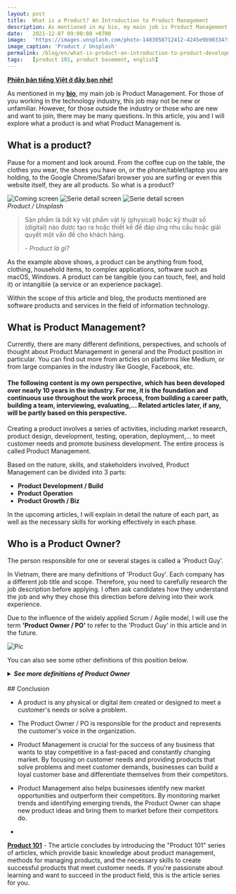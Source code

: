```yaml
---
layout: post
title:  What is a Product? An Introduction to Product Management 
description: As mentioned in my bio, my main job is Product Management. For those of you working in the technology industry, this job may not be new or unfamiliar. However, for those outside the industry or those who are new and want to join, there may be many questions. In this article, you and I will explore what a product is and what Product Management is.
date:   2021-12-07 09:00:00 +0700
image:  'https://images.unsplash.com/photo-1483058712412-4245e9b90334?ixlib=rb-4.0.3&ixid=MnwxMjA3fDB8MHxwaG90by1wYWdlfHx8fGVufDB8fHx8&auto=format&fit=crop&w=2670&q=80'
image_caption: 'Product / Unsplash'
permalink: /blog/en/what-is-product-an-introduction-to-product-development/
tags:   [product 101, product basement, english]
---
```


**[Phiên bản tiếng Việt ở đây bạn nhé!](/blog/product-la-gi-tong-quan-ve-quan-ly-san-pham/)**

As mentioned in my **[bio](/about-eng)**, my main job is Product Management. For those of you working in the technology industry, this job may not be new or unfamiliar. However, for those outside the industry or those who are new and want to join, there may be many questions. In this article, you and I will explore what a product is and what Product Management is.

## What is a product?

Pause for a moment and look around. From the coffee cup on the table, the clothes you wear, the shoes you have on, or the phone/tablet/laptop you are holding, to the Google Chrome/Safari browser you are surfing or even this website itself, they are all products. So what is a product?

<div class="gallery-box">
  <div class="gallery">
    <img src="https://images.unsplash.com/photo-1602143407151-7111542de6e8?ixlib=rb-4.0.3&ixid=MnwxMjA3fDB8MHxwaG90by1wYWdlfHx8fGVufDB8fHx8&auto=format&fit=crop&w=1287&q=80" loading="lazy" alt="Coming screen">
    <img src="https://images.unsplash.com/photo-1503602642458-232111445657?ixlib=rb-4.0.3&ixid=MnwxMjA3fDB8MHxwaG90by1wYWdlfHx8fGVufDB8fHx8&auto=format&fit=crop&w=1287&q=80" loading="lazy" alt="Serie detail screen">
    <img src="https://images.unsplash.com/photo-1583394838336-acd977736f90?ixlib=rb-4.0.3&ixid=MnwxMjA3fDB8MHxwaG90by1wYWdlfHx8fGVufDB8fHx8&auto=format&fit=crop&w=1284&q=80" loading="lazy" alt="Serie detail screen">
  </div>
  <em>Product / Unsplash</a></em>
</div>

> Sản phẩm là bất kỳ vật phẩm vật lý (physical) hoặc kỹ thuật số (digital) nào được tạo ra hoặc thiết kế để đáp ứng nhu cầu hoặc giải quyết một vấn đề cho khách hàng.
>
> <cite>- Product là gì?</cite>

As the example above shows, a product can be anything from food, clothing, household items, to complex applications, software such as macOS, Windows. A product can be tangible (you can touch, feel, and hold it) or intangible (a service or an experience package).

Within the scope of this article and blog, the products mentioned are software products and services in the field of information technology.

## What is Product Management?

Currently, there are many different definitions, perspectives, and schools of thought about Product Management in general and the Product position in particular. You can find out more from articles on platforms like Medium, or from large companies in the industry like Google, Facebook, etc.

#### The following content is my own perspective, which has been developed over nearly 10 years in the industry. For me, it is the foundation and continuous use throughout the work process, from building a career path, building a team, interviewing, evaluating,... Related articles later, if any, will be partly based on this perspective.

Creating a product involves a series of activities, including market research, product design, development, testing, operation, deployment,... to meet customer needs and promote business development. The entire process is called Product Management.

Based on the nature, skills, and stakeholders involved, Product Management can be divided into 3 parts:
- **Product Development / Build**
- **Product Operation**
- **Product Growth / Biz**

In the upcoming articles, I will explain in detail the nature of each part, as well as the necessary skills for working effectively in each phase.

## Who is a Product Owner? 

The person responsible for one or several stages is called a 'Product Guy'.

In Vietnam, there are many definitions of 'Product Guy'. Each company has a different job title and scope. Therefore, you need to carefully research the job description before applying. I often ask candidates how they understand the job and why they chose this direction before delving into their work experience.

Due to the influence of the widely applied Scrum / Agile model, I will use the term **'Product Owner / PO'** to refer to the 'Product Guy' in this article and in the future.

![Pic](https://images.unsplash.com/photo-1512941937669-90a1b58e7e9c?ixlib=rb-4.0.3&ixid=MnwxMjA3fDB8MHxwaG90by1wYWdlfHx8fGVufDB8fHx8&auto=format&fit=crop&w=2670&q=80#wide)

You can also see some other definitions of this position below.
<details> <summary><b><i>See more definitions of Product Owner</i></b></summary>

<b>Definition 1</b> - The Product Owner is the person responsible for maximizing the value of the product from the work of the Scrum Team, and to do this, the PO needs to work with the Scrum Team and other departments in the organization. (1) <br>
<b>Definition 2</b> - The Product Owner is a member of the product development team. The PO attends daily Scrum meetings and evaluates the priority level of items in the Product Backlog. The PO needs to ensure that the Development Team can work effectively and achieve their goals. (2) <br>
<b>Definition 3</b> - The Product Owner acts as a representative and defends the interests of customers to the Development Team. (3) <br>
<b>Definition 4</b> - The Product Owner supervises, coordinates work, and is responsible for answering questions from the Development Team. (4) <br>
<b>Definition 5</b> - The Product Owner is the owner of the product, acting as a mini-CEO and having the authority to make all decisions related to the product to achieve the organization's business goals. (5) <br>
<b>Definition...</b> - Well, five definitions are too many, let's stop here. <br>

Source: <br>
- (1) scrum.org <br>
- (2), (3), (4) productplan.com <br>
- (5) itviec.com <br>
</details>
<br>
## Conclusion

- A product is any physical or digital item created or designed to meet a customer's needs or solve a problem.
- The Product Owner / PO is responsible for the product and represents the customer's voice in the organization.
- Product Management is crucial for the success of any business that wants to stay competitive in a fast-paced and constantly changing market. By focusing on customer needs and providing products that solve problems and meet customer demands, businesses can build a loyal customer base and differentiate themselves from their competitors.
- Product Management also helps businesses identify new market opportunities and outperform their competitors. By monitoring market trends and identifying emerging trends, the Product Owner can shape new product ideas and bring them to market before their competitors do.

-

**[Product 101](/tags/?tag=product+101)** - The article concludes by introducing the "Product 101" series of articles, which provide basic knowledge about product management, methods for managing products, and the necessary skills to create successful products that meet customer needs. If you're passionate about learning and want to succeed in the product field, this is the article series for you.

